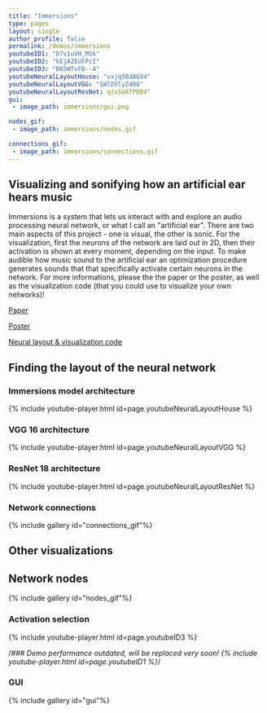 ```yaml
---
title: "Immersions"
type: pages
layout: single
author_profile: false
permalink: /demos/immersions
youtubeID1: "D7v1uVH_MSk"
youtubeID2: "kEjAZEUFPcI"
youtubeID3: "B65WTvFB--4"
youtubeNeuralLayoutHouse: "vxjq58dAG94"
youtubeNeuralLayoutVGG: "SWlDVlyZ4R8"
youtubeNeuralLayoutResNet: qzvSUATPOB4"
gui:
 - image_path: immersions/gui.png

nodes_gif:
 - image_path: immersions/nodes.gif

connections_gif:
 - image_path: immersions/connections.gif
---
```


## Visualizing and sonifying how an artificial ear hears music

Immersions is a system that lets us interact with and explore an audio processing neural network, or what I call an "artificial ear".
There are two main aspects of this project - one is visual, the other is sonic.
For the visualization, first the neurons of the network are laid out in 2D, then their activation is shown at every moment, depending on the input.
To make audible how music sound to the artificial ear an optimization procedure generates sounds that that specifically activate certain neurons in the network.
For more informations, please the the paper or the poster, as well as the visualization code (that you could use to visualize your own networks)!


[Paper](https://neurips2019creativity.github.io/doc/Immersions_NeurIPS.pdf)

[Poster](/assets/pdfs/Immersions_Poster.pdf)

[Neural layout & visualization code](https://github.com/vincentherrmann/neural-layout)



## Finding the layout of the neural network
### Immersions model architecture
{% include youtube-player.html id=page.youtubeNeuralLayoutHouse %}

### VGG 16 architecture
{% include youtube-player.html id=page.youtubeNeuralLayoutVGG %}

### ResNet 18 architecture
{% include youtube-player.html id=page.youtubeNeuralLayoutResNet %}

### Network connections
{% include gallery id="connections_gif"%}

## Other visualizations
## Network nodes
{% include gallery id="nodes_gif"%}

### Activation selection
{% include youtube-player.html id=page.youtubeID3 %}

/*### Demo performance
outdated, will be replaced very soon!
{% include youtube-player.html id=page.youtubeID1 %}*/

### GUI
{% include gallery id="gui"%}
